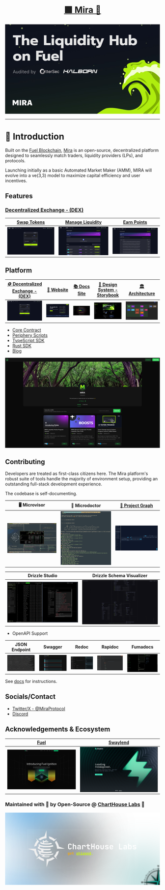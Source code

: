<h1 align="center">
  <a href="https://mira.ly">
   🟩 Mira 🦕
  </a>
</h1>

![Mira GitHub Org Cover](https://raw.githubusercontent.com/mira-amm/.github/main/mira-banner.jpeg)

<hr/>

# 👋 Introduction

Built on the [Fuel Blockchain](https://fuel.network/), [Mira](https://mira.ly/) is an open-source, decentralized platform designed to seamlessly match traders, liquidity providers (LPs), and protocols.

Launching initially as a basic Automated Market Maker (AMM), MIRA will evolve into a ve(3,3) model to maximize capital efficiency and user incentives.

## Features

### [Decentralized Exchange - (DEX)](https://mira.ly/)
| [Swap Tokens](https://mira.ly) | [Manage Liquidity](https://mira.ly/liquidity/?page=1) | [Earn Points](https://mira.ly/points/) |
|-|-|-|
| ![Mira Token Swaps](https://github.com/mira-amm/mira-amm-web/blob/main/libs/shared/assets/mira-token-swaps.png) | ![Mira Liquidity Pools](https://raw.githubusercontent.com/mira-amm/mira-amm-web/main/libs/shared/assets/mira-liquidity.png) | ![Mira Points Program](https://raw.githubusercontent.com/mira-amm/mira-amm-web/main/libs/shared/assets/mira-points.png) |

## Platform

| [🪙 Decentralized Exchange - (DEX)](https://mira.ly/) | [📢 Website](https://mira.ly/landing) | [📚 Docs Site](https://docs.mira.ly) | [🌟 Design System - Storybook](https://design.mira.ly) | [🏛 Architecture](https://arch.mira.ly) |
| :-: | :-: | :-: | :-: | :-: |
| ![DEX](https://raw.githubusercontent.com/mira-amm/mira-amm-web/main/libs/shared/assets/mira-token-swaps.png) | ![Website](https://raw.githubusercontent.com/mira-amm/mira-amm-web/main/libs/shared/assets/screenshots/mira-landing-page.png) | ![Docs Site](https://raw.githubusercontent.com/mira-amm/mira-amm-web/main/apps/docs/public/screenshots/docs-site.png) | ![Storybook](https://raw.githubusercontent.com/mira-amm/mira-amm-web/main/apps/docs/public/screenshots/storybook.png) | ![Architecture](https://raw.githubusercontent.com/mira-amm/mira-amm-web/main/apps/docs/public/screenshots/architecture-site.png) |

- [Core Contract](https://github.com/mira-amm/mira-v1-core)
- [Periphery Scripts](https://github.com/mira-amm/mira-v1-periphery)
- [TypeScript SDK](https://github.com/mira-amm/mira-v1-ts)
- [Rust SDK](https://github.com/mira-amm/mira-v1-rs)
- [Blog](https://mirror.xyz/miraly.eth)

![Blog](https://raw.githubusercontent.com/mira-amm/mira-amm-web/main/apps/docs/public/screenshots/mirror-blog.png)

## Contributing

Developers are treated as first-class citizens here. The Mira platform's robust suite of tools handle the majority of environment setup, providing an outstanding full-stack development experience. 

The codebase is self-documenting.

| 🖥️ Microvisor | 💊 Microdoctor | [📍 Project Graph](https://mira.ly/landing) |
| :-: | :-: | :-: |
| ![Microvisor](https://raw.githubusercontent.com/mira-amm/mira-amm-web/main/apps/docs/public/screenshots/microvisor-status.png) | ![Microdoctor](https://raw.githubusercontent.com/mira-amm/mira-amm-web/main/apps/docs/public/screenshots/microdoctor.png) | ![Project Graph](https://raw.githubusercontent.com/mira-amm/mira-amm-web/main/apps/docs/public/screenshots/project-graph.png) |

| Drizzle Studio | Drizzle Schema Visualizer |
| :-: | :-: |
| ![Drizzle Studio](https://raw.githubusercontent.com/mira-amm/mira-amm-web/main/apps/docs/public/screenshots/drizzle-studio.png) | ![Drizzle Schema Visualizer](https://raw.githubusercontent.com/mira-amm/mira-amm-web/main/apps/docs/public/screenshots/drizzle-schema-visualizer.png) |

- OpenAPI Support

| JSON Endpoint | Swagger | Redoc | Rapidoc | Fumadocs | 
| :-: | :-: | :-: | :-: | :-: |
| ![OpenAPI JSON](https://raw.githubusercontent.com/mira-amm/mira-amm-web/main/apps/docs/public/screenshots/openapi-json.webp) | ![OpenAPI Swagger](https://raw.githubusercontent.com/mira-amm/mira-amm-web/main/apps/docs/public/screenshots/openapi-swagger.webp) | ![OpenAPI Redoc](https://raw.githubusercontent.com/mira-amm/mira-amm-web/main/apps/docs/public/screenshots/openapi-redoc.webp) | ![OpenAPI Rapidoc](https://raw.githubusercontent.com/mira-amm/mira-amm-web/main/apps/docs/public/screenshots/openapi-rapidoc.webp) | ![OpenAPI Fumadocs](https://raw.githubusercontent.com/mira-amm/mira-amm-web/main/apps/docs/public/screenshots/openapi-fumadocs.webp) |

See [docs](https://docs.mira.ly/installation) for instructions.

## Socials/Contact
- [Twitter/X - @MiraProtocol](https://x.com/MiraProtocol)
- [Discord](https://discord.gg/6pHdTY6rYq)

## Acknowledgements & Ecosystem

| [Fuel](https://fuel.network) | [Swaylend](https://swaylend.com) |
|-|-|
| ![Fuel Website](https://raw.githubusercontent.com/mira-amm/mira-amm-web/main/apps/docs/public/screenshots/fuel-website.png) | ![Swaylend Website](https://raw.githubusercontent.com/mira-amm/mira-amm-web/main/apps/docs/public/screenshots/swaylend-website.png) | 

### Maintained with 💙 by Open-Source @ [ChartHouse Labs](https://www.charthouse.io) 🔱

![ChartHouse Labs Banner](https://raw.githubusercontent.com/mira-amm/mira-amm-web/main/libs/shared/assets/charthouse-labs-banner.png)
